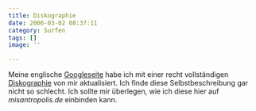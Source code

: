 ```yaml
---
title: Diskographie
date: 2006-03-02 08:37:11
category: Surfen
tags: []
image: ''

---
```


Meine englische [Googleseite](http://www.googlepages.com) habe ich mit einer recht vollständigen [Diskographie](http://misantropolis.googlepages.com/) von mir aktualisiert. Ich finde diese Selbstbeschreibung gar nicht so schlecht. Ich sollte mir überlegen, wie ich diese hier auf *misantropolis.de* einbinden kann.
